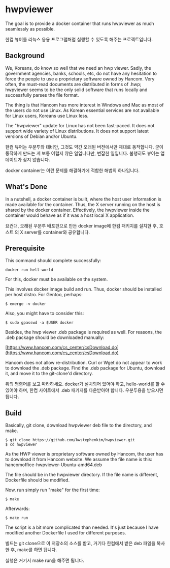 # hwpviewer

The goal is to provide a docker container that runs hwpviewer as much seamlessly as possible.

한컴 뷰어를 리눅스 응용 프로그램처럼 실행할 수 있도록 해주는 프로젝트입니다.

## Background

We, Koreans, do know so well that we need an hwp viewer. Sadly, the
government agencies, banks, schools, etc, do not have any hesitation
to force the people to use a proprietary software owned by
Hancom. Very often, the must-read documents are distributed in forms
of .hwp; hwpviewer seems to be the only solid software that runs
locally and successfully parses the file format.

The thing is that Hancom has more interest in Windows and Mac as most of
the users do not use Linux. As Korean essential services are not
available for Linux users, Koreans use Linux less.

The "hwpviewer" update for Linux has not been fast-paced. It does not
support wide variety of Linux distributions. It does not support
latest versions of Debian and/or Ubuntu. 

한컴 뷰어는 우분투와 데비안, 그것도 약간 오래된 버전에서만 제대로 동작합니다. 굳이 동작하게
만드는 게 보통 어렵지 않은 일입니다만, 번잡한 일입니다. 불행히도 뷰어는 업데이트가 잦지 않습니다.

docker container는 이런 문제를 해결하기에 적합한 해법의 하나입니다.

## What's Done

In a nutshell, a docker container is built, where the host user
information is made available for the container. Thus, the X server
running on the host is shared by the docker container. Effectively,
the hwpviewer inside the container would behave as if it was a host
local X application.

요컨대, 오래된 우분투 배포판으로 만든 docker image에 한컴 패키지를 설치한 후, 호스트
의 X server를 container와 공유합니다.

## Prerequisite

This command should complete successfully:

```
docker run hell-world
```

For this, docker must be available on the system.

This involves docker image build and run. Thus, docker should be
installed per host distro. For Gentoo, perhaps:

```
$ emerge -v docker
```

Also, you might have to consider this:
```
$ sudo gpasswd -a $USER docker
```

Besides, the hwp viewer .deb package is required as well. For reasons,
the .deb package should be downloaded manually:

 [https://www.hancom.com/cs_center/csDownload.do](https://www.hancom.com/cs_center/csDownload.do)

Hancom does not allow re-distribution. Curl or Wget do not appear to
work to download the .deb package. Find the .deb package for Ubuntu,
download it, and move it to the git-clone'd directory.

위의 명령어를 보고 따라하세요. docker가 설치되어 있어야 하고, hello-world를 할 수 있어야 하며, 한컴
사이트에서 .deb 패키지를 다운받아야 합니다. 우분투용을 받으시면 됩니다.

## Build

Basically, git clone, download hwpviewer deb file to the directory, and make.

```
$ git clone https://github.com/kwstephenkim/hwpviewer.git
$ cd hwpviewer
```

As the HWP viewer is proprietary software owned by Hancom, the user
has to download it from Hancom website. We assume the file name is
this:
  hancomoffice-hwpviewer-Ubuntu-amd64.deb

The file should be in the hwpviewer directory. If the file name is
different, Dockerfile should be modified.

Now, run simply run "make" for the first time:
```
$ make
```

Afterwards:
```
$ make run
```

The script is a bit more complicated than needed. It's just because I have modified another Dockerfile I used for different purposes.

빌드는 git clone으로 이 저장소의 소스를 받고, 거기다 한컴에서 받은 deb 파일을 복사한 후, make를 하면 됩니다.

실행은 거기서 make run을 해주면 됩니다.
